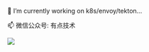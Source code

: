 🔭 I’m currently working on k8s/envoy/tekton...

📫 微信公众号: 有点技术

![](https://github-readme-stats.vercel.app/api?username=du2016)
